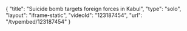 {
    "title": "Suicide bomb targets foreign forces in Kabul",
    "type": "solo",
    "layout": "iframe-static",
    "videoId": "123187454",
    "url": "\/tvpembed\/123187454"
}